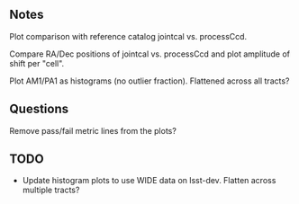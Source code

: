 Notes
-----

Plot comparison with reference catalog jointcal vs. processCcd.

Compare RA/Dec positions of jointcal vs. processCcd and plot amplitude of shift per "cell".

Plot AM1/PA1 as histograms (no outlier fraction). Flattened across all tracts?

Questions
---------
Remove pass/fail metric lines from the plots?


TODO
----
* Update histogram plots to use WIDE data on lsst-dev. Flatten across multiple tracts?
